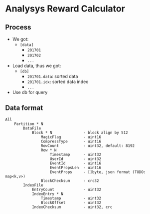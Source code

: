# Analysys Reward Calculator

## Process
* We got:
    - `[data]`
        - `201701`
        - `201702`
        - `...`
* Load data, thus we got:
    - `[db]`
        - `201701.data`: sorted data
        - `201701.idx`: sorted data index
        - `...`
* Use db for query

## Data format
```
All
    Partition * N
        DataFile
            Block * N              - block align by 512
                MagicFlag          - uint16
                CompressType       - uint16
                RowCount           - uint32, default: 8192
                Row * N
                    Timestamp      - uint32
                    UserId         - uint32
                    EventId        - uint16
                    EventPropsLen  - uint16
                    EventProps     - []byte, json format (TODO: map<k,v>)
                BlockChecksum      - crc32
        IndexFile
            EntryCount             - uint32
            IndexEntry * N
                Timestamp          - uint32
                BlockOffset        - uint32
            IndexChecksum          - uint32, crc
```

